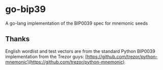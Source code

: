 # go-bip39

A go-lang implementation of the BIP0039 spec for mnemonic seeds


## Thanks

English wordlist and test vectors are from the standard Python BIP0039 implementation
from the Trezor guys: [https://github.com/trezor/python-mnemonic](https://github.com/trezor/python-mnemonic)
